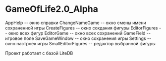 # GameOfLife2.0_Alpha
AppHelp -- окно справки
ChangeNameGame -- окно смены имени сохраненной игры
CreateFigures -- окно сохдания фигуры
EditorFigures -- окно всех фигур
EditorGame -- окно всех сохранений
GameField -- игровое поле
SaveGameWindow -- окно сохранения игры
Settings -- окно настроек игры
SmallEditorFigures -- редактор выбранной фигуры

Проект работает с базой LiteDB
